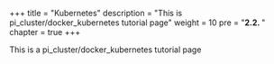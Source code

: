 +++
title = "Kubernetes"
description = "This is pi_cluster/docker_kubernetes tutorial page"
weight = 10 
pre = "<b>2.2. </b>"
chapter = true
+++

This is a pi_cluster/docker_kubernetes tutorial page

